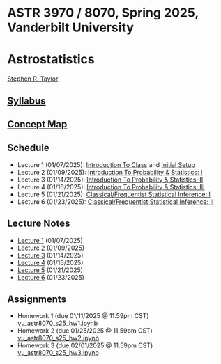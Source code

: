 # ASTR 3970 / 8070, Spring 2025, Vanderbilt University
# Astrostatistics

[Stephen R. Taylor](https://my.vanderbilt.edu/stephentaylor/) 

## [Syllabus](ASTR8070_Syllabus_Spring2025.pdf)
## [Concept Map](ASTR8070__ConceptMap.pdf)

## Schedule

* Lecture 1 (01/07/2025): [Introduction To Class](lectures/Lecture_1a.ipynb) and [Initial Setup](lectures/Lecture_1b.ipynb)
* Lecture 2 (01/09/2025): [Introduction To Probability & Statistics: I](lectures/Lecture_2.ipynb)
* Lecture 3 (01/14/2025): [Introduction To Probability & Statistics: II](lectures/Lecture_3.ipynb)
* Lecture 4 (01/16/2025): [Introduction To Probability & Statistics: III](lectures/Lecture_4.ipynb)
* Lecture 5 (01/21/2025): [Classical/Frequentist Statistical Inference: I](lectures/Lecture_5.ipynb)
* Lecture 6 (01/23/2025): [Classical/Frequentist Statistical Inference: II](lectures/Lecture_6.ipynb)
<!-- * Lecture 7 (02/01/2025): [Classical/Frequentist Statistical Inference: III](lectures/Lecture_7.ipynb) -->
<!-- * Lecture 8 (02/06/2025): [Bayesian Statistical Inference: I](lectures/Lecture_8.ipynb) -->
<!-- * Lecture 9 (02/08/2025): [Bayesian Statistical Inference: II](lectures/Lecture_9.ipynb) -->
<!-- * Lecture 10 (02/13/2025): [Bayesian Statistical Inference: III](lectures/Lecture_10.ipynb) -->
<!-- * Lecture 11 (02/15/2025): [Bayesian Statistical Inference: IV](lectures/Lecture_11.ipynb) -->
<!-- * Lecture 12 (02/20/2025): [Bayesian Statistical Inference: V](lectures/Lecture_12.ipynb) -->
<!-- * Lecture 13 (02/22/2025): [Data Mining & Machine Learning: Intro to Scikit-Learn](lectures/Lecture_13.ipynb) -->
<!-- * Lecture 14 (02/27/2025): [Density Estimation & Clustering](lectures/Lecture_14.ipynb) -->
<!-- * Lecture 15 (02/29/2025): [Dimensional Reduction: I](lectures/Lecture_15.ipynb) -->
<!-- * Lecture 16 (03/05/2025): [Dimensional Reduction: II](lectures/Lecture_16.ipynb) -->
<!-- * Lecture 17 (03/07/2025): [Regression: I](lectures/Lecture_17.ipynb) -->
<!-- * Lecture 18 (03/19/2025): [Regression: II](lectures/Lecture_18.ipynb) -->
<!-- * Lecture 19 (03/21/2025): [Classification: I](lectures/Lecture_19.ipynb) -->
<!-- * Lecture 20 (03/26/2025): [Classification: II](lectures/Lecture_20.ipynb) -->
<!-- * Lecture 21 (04/02/2025): [Deep Learning: I](lectures/Lecture_21.ipynb) -->
<!-- * Lecture 22 (04/04/2025): [Deep Learning: II](lectures/Lecture_22.ipynb) -->
<!-- * Lecture 23 (04/09/2025): [Time Series Analysis: I](lectures/Lecture_23.ipynb) -->
<!-- * Lecture 24 (04/16/2025): [Time Series Analysis: II](lectures/Lecture_24.ipynb) -->

## Lecture Notes

* [Lecture 1](lectures/notes/Lecture%201.pdf) (01/07/2025)
* [Lecture 2](lectures/notes/Lecture%202.pdf) (01/09/2025)
* [Lecture 3](lectures/notes/Lecture%203.pdf) (01/14/2025)
* [Lecture 4](lectures/notes/Lecture%204.pdf) (01/16/2025)
* [Lecture 5](lectures/notes/Lecture%205.pdf) (01/21/2025)
* [Lecture 6](lectures/notes/Lecture%206.pdf) (01/23/2025)
<!-- * [Lecture 7](lectures/notes/Lecture%207.pdf) (02/01/2025) -->
<!-- * [Lecture 8](lectures/notes/Lecture%208.pdf) (02/06/2025) -->
<!-- * [Lecture 9](lectures/notes/Lecture%209.pdf) (02/08/2025) -->
<!-- * [Lecture 10](lectures/notes/Lecture%2010.pdf) (02/13/2025) -->
<!-- * [Lecture 11](lectures/notes/Lecture%2011.pdf) (02/15/2025) -->
<!-- * [Lecture 12](lectures/notes/Lecture%2012.pdf) (02/20/2025) -->
<!-- * [Lecture 13](lectures/notes/Lecture%2013.pdf) (02/22/2025) -->
<!-- * [Lecture 14](lectures/notes/Lecture%2014.pdf) (02/27/2025) -->
<!-- * [Lecture 15](lectures/notes/Lecture%2015.pdf) (02/29/2025) -->
<!-- * [Lecture 16](lectures/notes/Lecture%2016.pdf) (03/05/2025) -->
<!-- * [Lecture 17](lectures/notes/Lecture%2017.pdf) (03/07/2025) -->
<!-- * [Lecture 18](lectures/notes/Lecture%2018.pdf) (03/19/2025) -->
<!-- * [Lecture 19](lectures/notes/Lecture%2019.pdf) (03/21/2025) -->
<!-- * [Lecture 20](lectures/notes/Lecture%2020.pdf) (03/26/2025) -->
<!-- * [Lecture 21](lectures/notes/Lecture%2021.pdf) (04/02/2025) -->
<!-- * [Lecture 22](lectures/notes/Lecture%2022.pdf) (04/04/2025) -->
<!-- * [Lecture 23](lectures/notes/Lecture%2023.pdf) (04/09/2025) -->
<!-- * [Lecture 24](lectures/notes/Lecture%2024.pdf) and [Time-series Wrap-up](lectures/notes/Time%20Series%20Wrap-up.pdf) (04/16/2025) -->


## Assignments

* Homework 1 (due 01/11/2025 @ 11.59pm CST) [vu_astr8070_s25_hw1.ipynb](coursework/homeworks/vu_astr8070_s25_hw1.ipynb)
* Homework 2 (due 01/25/2025 @ 11.59pm CST) [vu_astr8070_s25_hw2.ipynb](coursework/homeworks/vu_astr8070_s25_hw2.ipynb)
* Homework 3 (due 02/01/2025 @ 11.59pm CST) [vu_astr8070_s25_hw3.ipynb](coursework/homeworks/vu_astr8070_s25_hw3.ipynb)
<!-- * Homework 4 (due 02/24/2025 @ 11.59pm CST) [vu_astr8070_s25_hw4.ipynb](coursework/homeworks/vu_astr8070_s25_hw4.ipynb) -->
<!-- * Homework 5 (due 03/02/2025 @ 11.59pm CST) [vu_astr8070_s25_hw5.ipynb](coursework/homeworks/vu_astr8070_s25_hw5.ipynb) -->
<!-- * Homework 6 (due 03/23/2025 @ 11.59pm CDT) [vu_astr8070_s25_hw6.ipynb](coursework/homeworks/vu_astr8070_s25_hw6.ipynb) -->
<!-- * Homework 7 (due 03/30/2025 @ 11.59pm CDT) [vu_astr8070_s25_hw7.ipynb](coursework/homeworks/vu_astr8070_s25_hw7.ipynb) -->
<!-- * Homework 8 (due 04/06/2025 @ 11.59pm CDT) [vu_astr8070_s25_hw8.ipynb](coursework/homeworks/vu_astr8070_s25_hw8.ipynb) -->
<!-- * Homework 9 (due 04/15/2025 @ 11.59pm CDT) [vu_astr8070_s25_hw9.ipynb](coursework/homeworks/vu_astr8070_s25_hw9.ipynb) -->
